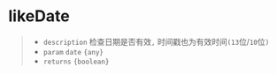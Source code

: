 # likeDate

> - `description` 检查日期是否有效`,` 时间戳也为有效时间`(13`位/`10`位`)`
> - `param` `date` `{any}`
> - `returns` `{boolean}`
